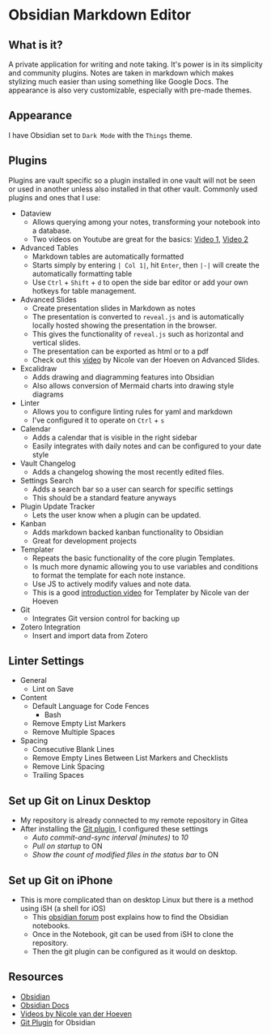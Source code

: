 # Obsidian Markdown Editor
## What is it?

A private application for writing and note taking. It's power is in its simplicity and community plugins. Notes are taken in markdown which makes stylizing much easier than using something like Google Docs. The appearance is also very customizable, especially with pre-made themes.
## Appearance

I have Obsidian set to `Dark Mode` with the `Things` theme.
## Plugins

Plugins are vault specific so a plugin installed in one vault will not be seen or used in another unless also installed in that other vault. Commonly used plugins and ones that I use:
- Dataview
	- Allows querying among your notes, transforming your notebook into a database.
	- Two videos on Youtube are great for the basics: [Video 1](https://youtu.be/ccN5vJzXwvo?si=BltJmQh4q2HRXaDg), [Video 2](https://youtu.be/JTObSymEvWA?si=_As8YrZ95TeC19Ws)
- Advanced Tables
	- Markdown tables are automatically formatted
	- Starts simply by entering `| Col 1|`, hit `Enter`, then `|-|` will create the automatically formatting table
	- Use `Ctrl` + `Shift` + `d` to open the side bar editor or add your own hotkeys for table management.
- Advanced Slides
	- Create presentation slides in Markdown as notes
	- The presentation is converted to `reveal.js` and is automatically locally hosted showing the presentation in the browser.
	- This gives the functionality of `reveal.js` such as horizontal and vertical slides.
	- The presentation can be exported as html or to a pdf
	- Check out this [video](https://youtu.be/LtBK_iNcVEQ?si=M4Rio__CJJ0B5U-E) by Nicole van der Hoeven on Advanced Slides.
- Excalidraw
	- Adds drawing and diagramming features into Obsidian
	- Also allows conversion of Mermaid charts into drawing style diagrams
- Linter
	- Allows you to configure linting rules for yaml and markdown
	- I've configured it to operate on `Ctrl` + `s`
- Calendar
	- Adds a calendar that is visible in the right sidebar
	- Easily integrates with daily notes and can be configured to your date style
- Vault Changelog
	- Adds a changelog showing the most recently edited files.
- Settings Search
	- Adds a search bar so a user can search for specific settings
	- This should be a standard feature anyways
- Plugin Update Tracker
	- Lets the user know when a plugin can be updated.
- Kanban
	- Adds markdown backed kanban functionality to Obsidian
	- Great for development projects
- Templater
	- Repeats the basic functionality of the core plugin Templates.
	- Is much more dynamic allowing you to use variables and conditions to format the template for each note instance.
	- Use JS to actively modify values and note data.
	- This is a good [introduction video](https://youtu.be/5j9fAvJCaig?si=QzUUmubywis_gB-U) for Templater by Nicole van der Hoeven
- Git
	- Integrates Git version control for backing up
- Zotero Integration
	- Insert and import data from Zotero

## Linter Settings
- General
	- Lint on Save
- Content
	- Default Language for Code Fences
		- Bash
	- Remove Empty List Markers
	- Remove Multiple Spaces
- Spacing
	- Consecutive Blank Lines
	- Remove Empty Lines Between List Markers and Checklists
	- Remove Link Spacing
	- Trailing Spaces
## Set up Git on Linux Desktop

- My repository is already connected to my remote repository in Gitea
- After installing the [Git plugin](https://publish.obsidian.md/git-doc/Getting+Started), I configured these settings
	- *Auto commit-and-sync interval (minutes)* to *10*
	- *Pull on startup* to ON
	- *Show the count of modified files in the status bar* to ON
## Set up Git on iPhone

- This is more complicated than on desktop Linux but there is a method using iSH (a shell for iOS)
	- This [obsidian forum](https://forum.obsidian.md/t/mobile-ios-app-to-work-with-hidden-folder/25741) post explains how to find the Obsidian notebooks.
	- Once in the Notebook, git can be used from iSH to clone the repository.
	- Then the git plugin can be configured as it would on desktop.
## Resources
- [Obsidian](https://obsidian.md/)
- [Obsidian Docs](https://help.obsidian.md/Home)
- [Videos by Nicole van der Hoeven](https://www.youtube.com/@nicolevdh)
- [Git Plugin](https://publish.obsidian.md/git-doc/Getting+Started) for Obsidian